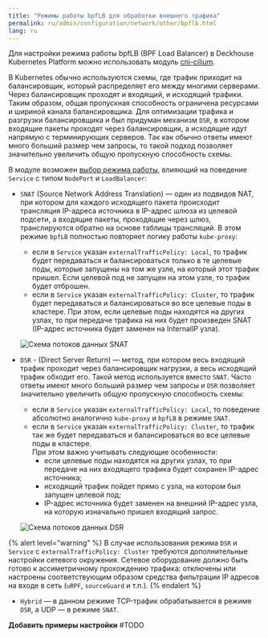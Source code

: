 ```yaml
---
title: "Режимы работы bpfLB для обработки внешнего трафика"
permalink: ru/admin/configuration/network/other/bpflb.html
lang: ru
---
```


Для настройки режима работы bpfLB (BPF Load Balancer) в Deckhouse Kubernetes Platform можно использовать модуль [cni-cilium](../../reference/mc/cni-cilium/).

<!-- перенесено с некоторыми доработками из https://deckhouse.ru/products/kubernetes-platform/documentation/latest/modules/cni-cilium/#%D0%BE%D0%B1%D1%80%D0%B0%D0%B1%D0%BE%D1%82%D0%BA%D0%B0-%D0%B2%D0%BD%D0%B5%D1%88%D0%BD%D0%B5%D0%B3%D0%BE-%D1%82%D1%80%D0%B0%D1%84%D0%B8%D0%BA%D0%B0-%D0%B2-%D1%80%D0%B0%D0%B7%D0%BD%D1%8B%D1%85-%D1%80%D0%B5%D0%B6%D0%B8%D0%BC%D0%B0%D1%85-%D1%80%D0%B0%D0%B1%D0%BE%D1%82%D1%8B-bpflb-%D0%B7%D0%B0%D0%BC%D0%B5%D0%BD%D0%B0-kube-proxy-%D0%BE%D1%82-cilium -->

В Kubernetes обычно используются схемы, где трафик приходит на балансировщик, который распределяет его между многими серверами. Через балансировщик проходят и входящий, и исходящий трафики. Таким образом, общая пропускная способность ограничена ресурсами и шириной канала балансировщика. Для оптимизации трафика и разгрузки балансировщика и был придуман механизм `DSR`, в котором входящие пакеты проходят через балансировщик, а исходящие идут напрямую с терминирующих серверов. Так как обычно ответы имеют много больший размер чем запросы, то такой подход позволяет значительно увеличить общую пропускную способность схемы.

В модуле возможен [выбор режима работы](configuration.html#parameters-bpflbmode), влияющий на поведение `Service` с типом `NodePort` и `LoadBalancer`:

* `SNAT` (Source Network Address Translation) — один из подвидов NAT, при котором для каждого исходящего пакета происходит трансляция IP-адреса источника в IP-адрес шлюза из целевой подсети, а входящие пакеты, проходящие через шлюз, транслируются обратно на основе таблицы трансляций. В этом режиме `bpfLB` полностью повторяет логику работы `kube-proxy`:
  * если в `Service` указан `externalTrafficPolicy: Local`, то трафик будет передаваться и балансироваться только в те целевые поды, которые запущены на том же узле, на который этот трафик пришел. Если целевой под не запущен на этом узле, то трафик будет отброшен.
  * если в `Service` указан `externalTrafficPolicy: Cluster`, то трафик будет передаваться и балансироваться во все целевые поды в кластере. При этом, если целевые поды находятся на других узлах, то при передаче трафика на них будет произведен SNAT (IP-адрес источника будет заменен на InternalIP узла).

   ![Схема потоков данных SNAT](../../../images/cni-cilium/snat.png)

* `DSR` - (Direct Server Return) — метод, при котором весь входящий трафик проходит через балансировщик нагрузки, а весь исходящий трафик обходит его. Такой метод используется вместо `SNAT`. Часто ответы имеют много больший размер чем запросы и `DSR` позволяет значительно увеличить общую пропускную способность схемы:
  * если в `Service` указан `externalTrafficPolicy: Local`, то поведение абсолютно аналогично `kube-proxy` и `bpfLB` в режиме `SNAT`.
  * если в `Service` указан `externalTrafficPolicy: Cluster`, то трафик так же будет передаваться и балансироваться во все целевые поды в кластере.  
  При этом важно учитывать следующие особенности:
    * если целевые поды находятся на других узлах, то при передаче на них входящего трафика будет сохранен IP-адрес источника;
    * исходящий трафик пойдет прямо с узла, на котором был запущен целевой под;
    * IP-адрес источника будет заменен на внешний IP-адрес узла, на которую изначально пришел входящий запрос.

   ![Схема потоков данных DSR](../../../images/cni-cilium/dsr.png)

{% alert level="warning" %}
В случае использования режима `DSR` и `Service` с `externalTrafficPolicy: Cluster` требуются дополнительные настройки сетевого окружения.
Сетевое оборудование должно быть готово к ассиметричному прохождению трафика: отключены или настроены соответствующим образом средства фильтрации IP адресов на входе в сеть (`uRPF`, `sourceGuard` и т.п.).
{% endalert %}

* `Hybrid` — в данном режиме TCP-трафик обрабатывается в режиме `DSR`, а UDP — в режиме `SNAT`.

**Добавить примеры настройки** #TODO
